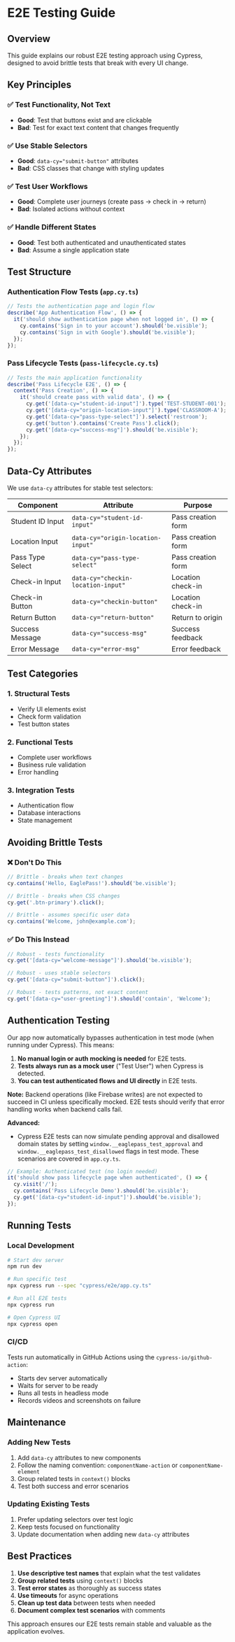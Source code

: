 # E2E Testing Guide

## Overview

This guide explains our robust E2E testing approach using Cypress, designed to avoid brittle tests that break with every UI change.

## Key Principles

### ✅ **Test Functionality, Not Text**
- **Good**: Test that buttons exist and are clickable
- **Bad**: Test for exact text content that changes frequently

### ✅ **Use Stable Selectors**
- **Good**: `data-cy="submit-button"` attributes
- **Bad**: CSS classes that change with styling updates

### ✅ **Test User Workflows**
- **Good**: Complete user journeys (create pass → check in → return)
- **Bad**: Isolated actions without context

### ✅ **Handle Different States**
- **Good**: Test both authenticated and unauthenticated states
- **Bad**: Assume a single application state

## Test Structure

### Authentication Flow Tests (`app.cy.ts`)
```typescript
// Tests the authentication page and login flow
describe('App Authentication Flow', () => {
  it('should show authentication page when not logged in', () => {
    cy.contains('Sign in to your account').should('be.visible');
    cy.contains('Sign in with Google').should('be.visible');
  });
});
```

### Pass Lifecycle Tests (`pass-lifecycle.cy.ts`)
```typescript
// Tests the main application functionality
describe('Pass Lifecycle E2E', () => {
  context('Pass Creation', () => {
    it('should create pass with valid data', () => {
      cy.get('[data-cy="student-id-input"]').type('TEST-STUDENT-001');
      cy.get('[data-cy="origin-location-input"]').type('CLASSROOM-A');
      cy.get('[data-cy="pass-type-select"]').select('restroom');
      cy.get('button').contains('Create Pass').click();
      cy.get('[data-cy="success-msg"]').should('be.visible');
    });
  });
});
```

## Data-Cy Attributes

We use `data-cy` attributes for stable test selectors:

| Component | Attribute | Purpose |
|-----------|-----------|---------|
| Student ID Input | `data-cy="student-id-input"` | Pass creation form |
| Location Input | `data-cy="origin-location-input"` | Pass creation form |
| Pass Type Select | `data-cy="pass-type-select"` | Pass creation form |
| Check-in Input | `data-cy="checkin-location-input"` | Location check-in |
| Check-in Button | `data-cy="checkin-button"` | Location check-in |
| Return Button | `data-cy="return-button"` | Return to origin |
| Success Message | `data-cy="success-msg"` | Success feedback |
| Error Message | `data-cy="error-msg"` | Error feedback |

## Test Categories

### 1. **Structural Tests**
- Verify UI elements exist
- Check form validation
- Test button states

### 2. **Functional Tests**
- Complete user workflows
- Business rule validation
- Error handling

### 3. **Integration Tests**
- Authentication flow
- Database interactions
- State management

## Avoiding Brittle Tests

### ❌ **Don't Do This**
```typescript
// Brittle - breaks when text changes
cy.contains('Hello, EaglePass!').should('be.visible');

// Brittle - breaks when CSS changes
cy.get('.btn-primary').click();

// Brittle - assumes specific user data
cy.contains('Welcome, john@example.com');
```

### ✅ **Do This Instead**
```typescript
// Robust - tests functionality
cy.get('[data-cy="welcome-message"]').should('be.visible');

// Robust - uses stable selectors
cy.get('[data-cy="submit-button"]').click();

// Robust - tests patterns, not exact content
cy.get('[data-cy="user-greeting"]').should('contain', 'Welcome');
```

## Authentication Testing

Our app now automatically bypasses authentication in test mode (when running under Cypress). This means:

1. **No manual login or auth mocking is needed** for E2E tests.
2. **Tests always run as a mock user** ("Test User") when Cypress is detected.
3. **You can test authenticated flows and UI directly** in E2E tests.

**Note:** Backend operations (like Firebase writes) are not expected to succeed in CI unless specifically mocked. E2E tests should verify that error handling works when backend calls fail.

**Advanced:**
- Cypress E2E tests can now simulate pending approval and disallowed domain states by setting `window.__eaglepass_test_approval` and `window.__eaglepass_test_disallowed` flags in test mode. These scenarios are covered in `app.cy.ts`.

```typescript
// Example: Authenticated test (no login needed)
it('should show pass lifecycle page when authenticated', () => {
  cy.visit('/');
  cy.contains('Pass Lifecycle Demo').should('be.visible');
  cy.get('[data-cy="student-id-input"]').should('be.visible');
});
```

## Running Tests

### Local Development
```bash
# Start dev server
npm run dev

# Run specific test
npx cypress run --spec "cypress/e2e/app.cy.ts"

# Run all E2E tests
npx cypress run

# Open Cypress UI
npx cypress open
```

### CI/CD
Tests run automatically in GitHub Actions using the `cypress-io/github-action`:
- Starts dev server automatically
- Waits for server to be ready
- Runs all tests in headless mode
- Records videos and screenshots on failure

## Maintenance

### Adding New Tests
1. Add `data-cy` attributes to new components
2. Follow the naming convention: `componentName-action` or `componentName-element`
3. Group related tests in `context()` blocks
4. Test both success and error scenarios

### Updating Existing Tests
1. Prefer updating selectors over test logic
2. Keep tests focused on functionality
3. Update documentation when adding new `data-cy` attributes

## Best Practices

1. **Use descriptive test names** that explain what the test validates
2. **Group related tests** using `context()` blocks
3. **Test error states** as thoroughly as success states
4. **Use timeouts** for async operations
5. **Clean up test data** between tests when needed
6. **Document complex test scenarios** with comments

This approach ensures our E2E tests remain stable and valuable as the application evolves. 